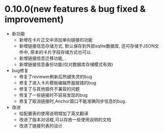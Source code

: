 # 0.10.0(new features & bug fixed & improvement)

- 新功能
  - 新增在卡片正文中添加单向链接的功能
  - 新增链接信息存储方式, 默认保存到外部sqlite数据库, 还可存储于JSON文件中, 原本的卡片字段存储方式也可以.
  - 新增链接信息迁移功能, .
  - 新增链接信息备份功能(仅对数据库存储模式有效)
- bug修复
  - 修复了reviewer刷新后热键失灵的bug
  - 修复了进入卡片模板编辑界面报错的bug
  - 修复了与其他插件不兼容的问题
  - 修复了一些链接时不容易发现的bug
  - 修复了取消链接时,Anchor窗口不能准确同步信息的bug.
- 改进
  - 给配置表的使用说明增加了英文翻译
  - 改进了版本对话框,可以存放一些使用说明的文档
  - 改进了链接列表的设计
